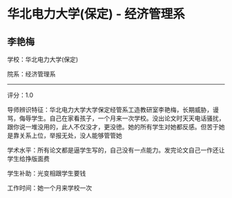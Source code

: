 # 华北电力大学(保定) - 经济管理系

## 李艳梅

学校：华北电力大学(保定)

院系：经济管理系

* * *

评分：1.0

导师辨识特征：华北电力大学大学保定经管系工造教研室李艳梅，长期威胁，谩骂，侮辱学生。自己在家看孩子，一个月来一次学校。没出论文时天天电话骚扰，跟你说一堆没用的，此人不仅没才，更没徳。她的所有学生对她都反感。但苦于她是靠关系上位，举报无处，没人能够管管她

学术水平：所有论文都是逼学生写的，自己没有一点能力。发完论文自己一作还让学生给挣版面费

学生补助：光变相跟学生要钱

工作时间：她一个月来学校一次